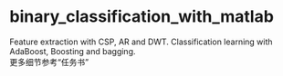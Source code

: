 # binary_classification_with_matlab
Feature extraction with CSP, AR and DWT. Classification learning with AdaBoost, Boosting and bagging.  
更多细节参考“任务书”
